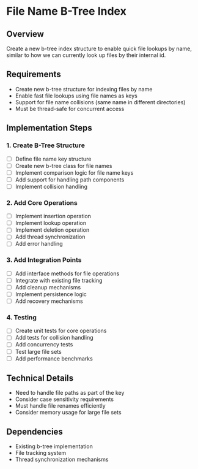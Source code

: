 # File Name B-Tree Index

## Overview
Create a new b-tree index structure to enable quick file lookups by name, similar to how we can currently look up files by their internal id.

## Requirements
- Create new b-tree structure for indexing files by name
- Enable fast file lookups using file names as keys
- Support for file name collisions (same name in different directories)
- Must be thread-safe for concurrent access

## Implementation Steps

### 1. Create B-Tree Structure
- [ ] Define file name key structure
- [ ] Create new b-tree class for file names
- [ ] Implement comparison logic for file name keys
- [ ] Add support for handling path components
- [ ] Implement collision handling

### 2. Add Core Operations
- [ ] Implement insertion operation
- [ ] Implement lookup operation
- [ ] Implement deletion operation
- [ ] Add thread synchronization
- [ ] Add error handling

### 3. Add Integration Points
- [ ] Add interface methods for file operations
- [ ] Integrate with existing file tracking
- [ ] Add cleanup mechanisms
- [ ] Implement persistence logic
- [ ] Add recovery mechanisms

### 4. Testing
- [ ] Create unit tests for core operations
- [ ] Add tests for collision handling
- [ ] Add concurrency tests
- [ ] Test large file sets
- [ ] Add performance benchmarks

## Technical Details
- Need to handle file paths as part of the key
- Consider case sensitivity requirements
- Must handle file renames efficiently
- Consider memory usage for large file sets

## Dependencies
- Existing b-tree implementation
- File tracking system
- Thread synchronization mechanisms

